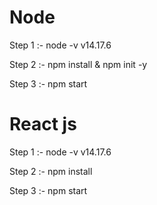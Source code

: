 # Node
Step 1 :- node -v v14.17.6

Step 2 :- npm install & npm init -y

Step 3 :- npm start

# React js
Step 1 :- node -v v14.17.6

Step 2 :- npm install

Step 3 :- npm start

